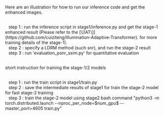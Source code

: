 Here are an illustration for how to run our inference code and get the enhanced images.



  </br>
  &ensp; step 1 : run the inference script in stage1/inference.py and get the stage-1 enhanced result (Please refer to the [\[IAT\]](https://github.com/cuiziteng/Illumination-Adaptive-Transformer). for more training details of the stage-1).
   </br>
  &ensp; step 2 : specify a LDRM method (such snr), and run the stage-2 result
   </br>
  &ensp; step 3 : run 'evaluation_psnr_ssim.py' for quantitative evaluation
   </br>
</br>

short instruction for training  the stage-1/2 models

  </br>
  &ensp; step 1 : run the train script in stage1/train.py 
   </br>
  &ensp; step 2 : save the intermediate results of stage1 for train the stage-2 model for fast stage-2 training
   </br>
  &ensp; step 3 : train the stage-2 model using stage2 bash command "python3 -m torch.distributed.launch --nproc_per_node=$num_gpu$ --master_port=4605 train.py"
   </br>
</br>